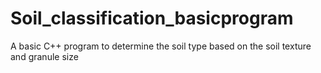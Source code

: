 # Soil_classification_basicprogram
A basic C++ program to determine the soil type based on the soil texture and granule size 
